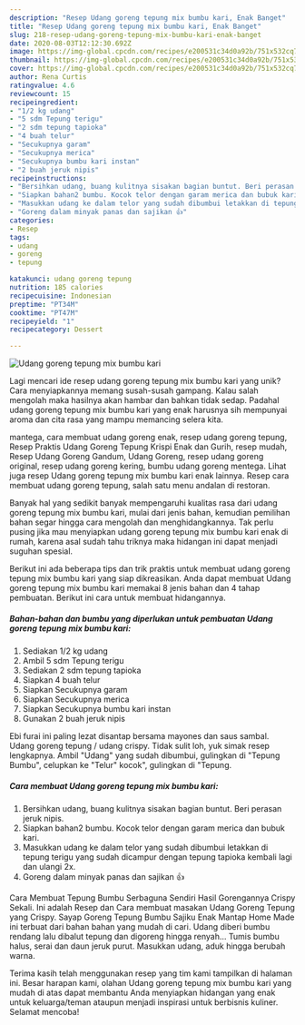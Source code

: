 ```yaml
---
description: "Resep Udang goreng tepung mix bumbu kari, Enak Banget"
title: "Resep Udang goreng tepung mix bumbu kari, Enak Banget"
slug: 218-resep-udang-goreng-tepung-mix-bumbu-kari-enak-banget
date: 2020-08-03T12:12:30.692Z
image: https://img-global.cpcdn.com/recipes/e200531c34d0a92b/751x532cq70/udang-goreng-tepung-mix-bumbu-kari-foto-resep-utama.jpg
thumbnail: https://img-global.cpcdn.com/recipes/e200531c34d0a92b/751x532cq70/udang-goreng-tepung-mix-bumbu-kari-foto-resep-utama.jpg
cover: https://img-global.cpcdn.com/recipes/e200531c34d0a92b/751x532cq70/udang-goreng-tepung-mix-bumbu-kari-foto-resep-utama.jpg
author: Rena Curtis
ratingvalue: 4.6
reviewcount: 15
recipeingredient:
- "1/2 kg udang"
- "5 sdm Tepung terigu"
- "2 sdm tepung tapioka"
- "4 buah telur"
- "Secukupnya garam"
- "Secukupnya merica"
- "Secukupnya bumbu kari instan"
- "2 buah jeruk nipis"
recipeinstructions:
- "Bersihkan udang, buang kulitnya sisakan bagian buntut. Beri perasan jeruk nipis."
- "Siapkan bahan2 bumbu. Kocok telor dengan garam merica dan bubuk kari."
- "Masukkan udang ke dalam telor yang sudah dibumbui letakkan di tepung terigu yang sudah dicampur dengan tepung tapioka kembali lagi dan ulangi 2x."
- "Goreng dalam minyak panas dan sajikan 👍"
categories:
- Resep
tags:
- udang
- goreng
- tepung

katakunci: udang goreng tepung 
nutrition: 185 calories
recipecuisine: Indonesian
preptime: "PT34M"
cooktime: "PT47M"
recipeyield: "1"
recipecategory: Dessert

---
```



![Udang goreng tepung mix bumbu kari](https://img-global.cpcdn.com/recipes/e200531c34d0a92b/751x532cq70/udang-goreng-tepung-mix-bumbu-kari-foto-resep-utama.jpg)

Lagi mencari ide resep udang goreng tepung mix bumbu kari yang unik? Cara menyiapkannya memang susah-susah gampang. Kalau salah mengolah maka hasilnya akan hambar dan bahkan tidak sedap. Padahal udang goreng tepung mix bumbu kari yang enak harusnya sih mempunyai aroma dan cita rasa yang mampu memancing selera kita.

mantega, cara membuat udang goreng enak, resep udang goreng tepung, Resep Praktis Udang Goreng Tepung Krispi Enak dan Gurih, resep mudah, Resep Udang Goreng Gandum, Udang Goreng, resep udang goreng original, resep udang goreng kering, bumbu udang goreng mentega. Lihat juga resep Udang goreng tepung mix bumbu kari enak lainnya. Resep cara membuat udang goreng tepung, salah satu menu andalan di restoran.

Banyak hal yang sedikit banyak mempengaruhi kualitas rasa dari udang goreng tepung mix bumbu kari, mulai dari jenis bahan, kemudian pemilihan bahan segar hingga cara mengolah dan menghidangkannya. Tak perlu pusing jika mau menyiapkan udang goreng tepung mix bumbu kari enak di rumah, karena asal sudah tahu triknya maka hidangan ini dapat menjadi suguhan spesial.


Berikut ini ada beberapa tips dan trik praktis untuk membuat udang goreng tepung mix bumbu kari yang siap dikreasikan. Anda dapat membuat Udang goreng tepung mix bumbu kari memakai 8 jenis bahan dan 4 tahap pembuatan. Berikut ini cara untuk membuat hidangannya.

<!--inarticleads1-->

##### Bahan-bahan dan bumbu yang diperlukan untuk pembuatan Udang goreng tepung mix bumbu kari:

1. Sediakan 1/2 kg udang
1. Ambil 5 sdm Tepung terigu
1. Sediakan 2 sdm tepung tapioka
1. Siapkan 4 buah telur
1. Siapkan Secukupnya garam
1. Siapkan Secukupnya merica
1. Siapkan Secukupnya bumbu kari instan
1. Gunakan 2 buah jeruk nipis


Ebi furai ini paling lezat disantap bersama mayones dan saus sambal. Udang goreng tepung / udang crispy. Tidak sulit loh, yuk simak resep lengkapnya. Ambil &#34;Udang&#34; yang sudah dibumbui, gulingkan di &#34;Tepung Bumbu&#34;, celupkan ke &#34;Telur&#34; kocok&#34;, gulingkan di &#34;Tepung. 

<!--inarticleads2-->

##### Cara membuat Udang goreng tepung mix bumbu kari:

1. Bersihkan udang, buang kulitnya sisakan bagian buntut. Beri perasan jeruk nipis.
1. Siapkan bahan2 bumbu. Kocok telor dengan garam merica dan bubuk kari.
1. Masukkan udang ke dalam telor yang sudah dibumbui letakkan di tepung terigu yang sudah dicampur dengan tepung tapioka kembali lagi dan ulangi 2x.
1. Goreng dalam minyak panas dan sajikan 👍


Cara Membuat Tepung Bumbu Serbaguna Sendiri Hasil Gorengannya Crispy Sekali. Ini adalah Resep dan Cara membuat masakan Udang Goreng Tepung yang Crispy. Sayap Goreng Tepung Bumbu Sajiku Enak Mantap Home Made ini terbuat dari bahan bahan yang mudah di cari. Udang diberi bumbu rendang lalu dibalut tepung dan digoreng hingga renyah… Tumis bumbu halus, serai dan daun jeruk purut. Masukkan udang, aduk hingga berubah warna. 

Terima kasih telah menggunakan resep yang tim kami tampilkan di halaman ini. Besar harapan kami, olahan Udang goreng tepung mix bumbu kari yang mudah di atas dapat membantu Anda menyiapkan hidangan yang enak untuk keluarga/teman ataupun menjadi inspirasi untuk berbisnis kuliner. Selamat mencoba!
